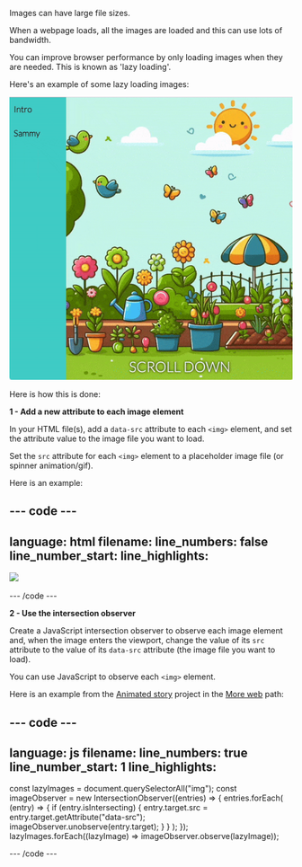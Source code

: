Images can have large file sizes.

When a webpage loads, all the images are loaded and this can use lots of bandwidth.

You can improve browser performance by only loading images when they are needed. This is known as 'lazy loading'.

Here's an example of some lazy loading images:

![A gif showing images loading as they enter the browser's viewport.](images/background-attachment-fixed.gif)

Here is how this is done:

**1 - Add a new attribute to each image element**

In your HTML file(s), add a `data-src` attribute to each `<img>` element, and set the attribute value to the image file you want to load.

Set the `src` attribute for each `<img>` element to a placeholder image file (or spinner animation/gif).

Here is an example:

## --- code ---

language: html
filename:
line_numbers: false
line_number_start:
line_highlights:
-----------------------------------------------------

<img src="spinner.gif" data-src="snail.svg" />

\--- /code ---

**2 - Use the intersection observer**

Create a JavaScript intersection observer to observe each image element and, when the image enters the viewport, change the value of its `src` attribute to the value of its `data-src` attribute (the image file you want to load).

You can use JavaScript to observe each `<img>` element.

Here is an example from the [Animated story](https://projects.raspberrypi.org/en/projects/animated-story) project in the [More web](https://projects.raspberrypi.org/en/raspberrypi/more-web) path:

## --- code ---

language: js
filename:
line_numbers: true
line_number_start: 1
line_highlights:
-----------------------------------------------------

const lazyImages = document.querySelectorAll("img");
const imageObserver = new IntersectionObserver((entries) => {
entries.forEach(
(entry) => {
if (entry.isIntersecting) {
entry.target.src = entry.target.getAttribute("data-src");
imageObserver.unobserve(entry.target);
}
}
);
});
lazyImages.forEach((lazyImage) => imageObserver.observe(lazyImage));

\--- /code ---
